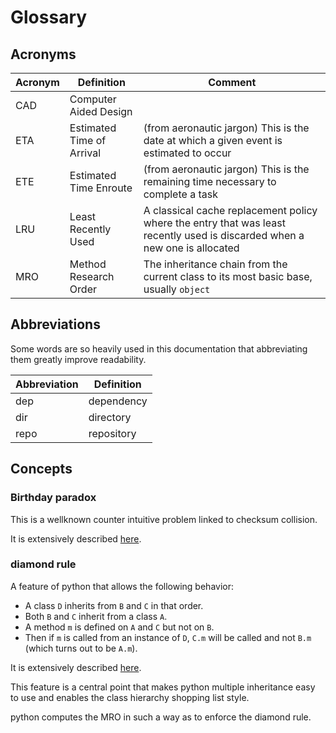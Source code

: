 <!-- This file is part of the open-lmake distribution (git@github.com:cesar-douady/open-lmake.git)-->
<!-- Copyright (c) 2023-2025 Doliam-->
<!-- This program is free software: you can redistribute/modify under the terms of the GPL-v3 (https://www.gnu.org/licenses/gpl-3.0.html).-->
<!-- This program is distributed WITHOUT ANY WARRANTY, without even the implied warranty of MERCHANTABILITY or FITNESS FOR A PARTICULAR PURPOSE.-->

# Glossary

## Acronyms

| Acronym | Definition                | Comment                                                                                                                    |
|---------|---------------------------|----------------------------------------------------------------------------------------------------------------------------|
| CAD     | Computer Aided Design     |                                                                                                                            |
| ETA     | Estimated Time of Arrival | (from aeronautic jargon) This is the date at which a given event is estimated to occur                                     |
| ETE     | Estimated Time Enroute    | (from aeronautic jargon) This is the remaining time necessary to complete a task                                           |
| LRU     | Least Recently Used       | A classical cache replacement policy where the entry that was least recently used is discarded when a new one is allocated |
| MRO     | Method Research Order     | The inheritance chain from the current class to its most basic base, usually `object`                                      |

## Abbreviations

Some words are so heavily used in this documentation that abbreviating them greatly improve readability.

| Abbreviation | Definition |
|--------------|------------|
| dep          | dependency |
| dir          | directory  |
| repo         | repository |

## Concepts

### Birthday paradox

This is a wellknown counter intuitive problem linked to checksum collision.

It is extensively described [here](https://en.wikipedia.org/wiki/Birthday_problem).

### diamond rule

A feature of python that allows the following behavior:

- A class `D` inherits from `B` and `C` in that order.
- Both `B` and `C` inherit from a class `A`.
- A method `m` is defined on `A` and `C` but not on `B`.
- Then if `m` is called from an instance of `D`, `C.m` will be called and not `B.m` (which turns out to be `A.m`).

It is extensively described [here](https://docs.python.org/3.12/whatsnew/2.2.html#multiple-inheritance-the-diamond-rule).

This feature is a central point that makes python multiple inheritance easy to use and enables the class hierarchy shopping list style.

python computes the MRO in such a way as to enforce the diamond rule.
